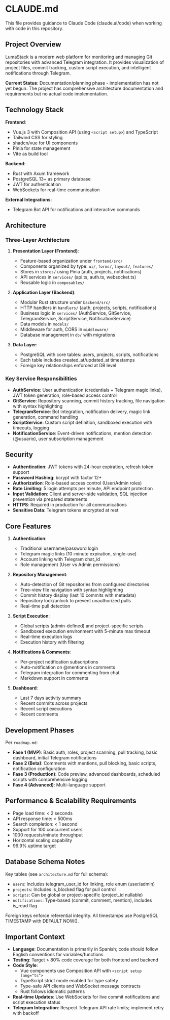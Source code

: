 # CLAUDE.md

This file provides guidance to Claude Code (claude.ai/code) when working with code in this repository.

## Project Overview

LumaStack is a modern web platform for monitoring and managing Git repositories with advanced Telegram integration. It provides visualization of project files, commit tracking, custom script execution, and intelligent notifications through Telegram.

**Current Status**: Documentation/planning phase - implementation has not yet begun. The project has comprehensive architecture documentation and requirements but no actual code implementation.

## Technology Stack

**Frontend**:
- Vue.js 3 with Composition API (using `<script setup>`) and TypeScript
- Tailwind CSS for styling
- shadcn/vue for UI components
- Pinia for state management
- Vite as build tool

**Backend**:
- Rust with Axum framework
- PostgreSQL 13+ as primary database
- JWT for authentication
- WebSockets for real-time communication

**External Integrations**:
- Telegram Bot API for notifications and interactive commands

## Architecture

### Three-Layer Architecture

1. **Presentation Layer (Frontend)**:
   - Feature-based organization under `frontend/src/`
   - Components organized by type: `ui/`, `forms/`, `layout/`, `features/`
   - Stores in `stores/` using Pinia (auth, projects, notifications)
   - API services in `services/` (api.ts, auth.ts, websocket.ts)
   - Reusable logic in `composables/`

2. **Application Layer (Backend)**:
   - Modular Rust structure under `backend/src/`
   - HTTP handlers in `handlers/` (auth, projects, scripts, notifications)
   - Business logic in `services/` (AuthService, GitService, TelegramService, ScriptService, NotificationService)
   - Data models in `models/`
   - Middleware for auth, CORS in `middleware/`
   - Database management in `db/` with migrations

3. **Data Layer**:
   - PostgreSQL with core tables: users, projects, scripts, notifications
   - Each table includes created_at/updated_at timestamps
   - Foreign key relationships enforced at DB level

### Key Service Responsibilities

- **AuthService**: User authentication (credentials + Telegram magic links), JWT token generation, role-based access control
- **GitService**: Repository scanning, commit history tracking, file navigation with syntax highlighting
- **TelegramService**: Bot integration, notification delivery, magic link generation, command handling
- **ScriptService**: Custom script definition, sandboxed execution with timeouts, logging
- **NotificationService**: Event-driven notifications, mention detection (@usuario), user subscription management

## Security

- **Authentication**: JWT tokens with 24-hour expiration, refresh token support
- **Password Hashing**: bcrypt with factor 12+
- **Authorization**: Role-based access control (User/Admin roles)
- **Rate Limiting**: 5 login attempts per minute, API endpoint protection
- **Input Validation**: Client and server-side validation, SQL injection prevention via prepared statements
- **HTTPS**: Required in production for all communications
- **Sensitive Data**: Telegram tokens encrypted at rest

## Core Features

1. **Authentication**:
   - Traditional username/password login
   - Telegram magic links (10-minute expiration, single-use)
   - Account linking with Telegram chat_id
   - Role management (User vs Admin permissions)

2. **Repository Management**:
   - Auto-detection of Git repositories from configured directories
   - Tree-view file navigation with syntax highlighting
   - Commit history display (last 10 commits with metadata)
   - Repository lock/unlock to prevent unauthorized pulls
   - Real-time pull detection

3. **Script Execution**:
   - Global scripts (admin-defined) and project-specific scripts
   - Sandboxed execution environment with 5-minute max timeout
   - Real-time execution logs
   - Execution history with filtering

4. **Notifications & Comments**:
   - Per-project notification subscriptions
   - Auto-notification on @mentions in comments
   - Telegram integration for commenting from chat
   - Markdown support in comments

5. **Dashboard**:
   - Last 7 days activity summary
   - Recent commits across projects
   - Recent script executions
   - Recent comments

## Development Phases

Per `roadmap.md`:

- **Fase 1 (MVP)**: Basic auth, roles, project scanning, pull tracking, basic dashboard, initial Telegram notifications
- **Fase 2 (Beta)**: Comments with mentions, pull blocking, basic scripts, notification configuration
- **Fase 3 (Production)**: Code preview, advanced dashboards, scheduled scripts with comprehensive logging
- **Fase 4 (Advanced)**: Multi-language support

## Performance & Scalability Requirements

- Page load time: < 2 seconds
- API response time: < 500ms
- Search completion: < 1 second
- Support for 100 concurrent users
- 1000 requests/minute throughput
- Horizontal scaling capability
- 99.9% uptime target

## Database Schema Notes

Key tables (see `architecture.md` for full schema):

- `users`: Includes telegram_user_id for linking, role enum (user/admin)
- `projects`: Includes is_blocked flag for pull control
- `scripts`: Can be global or project-specific (project_id nullable)
- `notifications`: Type-based (commit, comment, mention), includes is_read flag

Foreign keys enforce referential integrity. All timestamps use PostgreSQL TIMESTAMP with DEFAULT NOW().

## Important Context

- **Language**: Documentation is primarily in Spanish; code should follow English conventions for variables/functions
- **Testing**: Target > 80% code coverage for both frontend and backend
- **Code Style**:
  - Vue components use Composition API with `<script setup lang="ts">`
  - TypeScript strict mode enabled for type safety
  - Type-safe API clients and WebSocket message contracts
  - Rust follows idiomatic patterns
- **Real-time Updates**: Use WebSockets for live commit notifications and script execution status
- **Telegram Integration**: Respect Telegram API rate limits; implement retry with backoff
